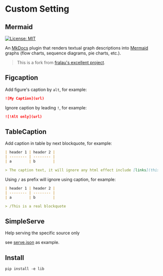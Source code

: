 # Custom Setting

## Mermaid

[![License: MIT](https://img.shields.io/badge/License-MIT-yellow.svg)](https://opensource.org/licenses/MIT)

An [MkDocs](https://www.mkdocs.org/) plugin that renders textual graph
descriptions into [Mermaid](https://mermaid-js.github.io/mermaid) graphs
(flow charts, sequence diagrams, pie charts, etc.).

> This is a fork from
> [fralau's excellent project](https://github.com/fralau/mkdocs-mermaid2-plugin).

## Figcaption

Add figure's caption by `alt`, for example:

```md
![My Caption](url)
```

Ignore caption by leading `!`, for example:

```md
![!Alt only](url)
```

## TableCaption

Add caption in table by next blockquote, for example:

```md
| header 1 | header 2 |
| -------- | -------- |
| a        | b        |

> The caption text, it will ignore any html effect include [links](this will ignored)
```

Using `/` as prefix will ignore using caption, for example:

```md
| header 1 | header 2 |
| -------- | -------- |
| a        | b        |

> /This is a real blockquote
```

## SimpleServe

Help serving the specific source only

see [serve.json](../serve.json) as example.

## Install

```shell
pip install -e lib
```
